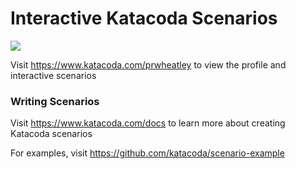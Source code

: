 # Interactive Katacoda Scenarios

[![](http://shields.katacoda.com/katacoda/prwheatley/count.svg)](https://www.katacoda.com/prwheatley "Get your profile on Katacoda.com")

Visit https://www.katacoda.com/prwheatley to view the profile and interactive scenarios

### Writing Scenarios
Visit https://www.katacoda.com/docs to learn more about creating Katacoda scenarios

For examples, visit https://github.com/katacoda/scenario-example
